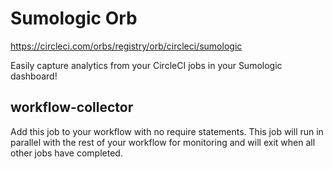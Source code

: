 # Sumologic Orb
https://circleci.com/orbs/registry/orb/circleci/sumologic

Easily capture analytics from your CircleCI jobs in your Sumologic dashboard!

## workflow-collector
Add this job to your workflow with no require statements. This job will run in parallel with the rest of your workflow for monitoring and will exit when all other jobs have completed.


